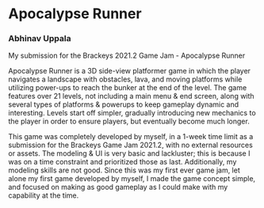 # Apocalypse Runner
### Abhinav Uppala
My submission for the Brackeys 2021.2 Game Jam - Apocalypse Runner

Apocalypse Runner is a 3D side-view platformer game in which the player navigates a landscape with obstacles, lava, and moving platforms while utilizing power-ups to reach the bunker at the end of the level. The game features over 21 levels, not including a main menu & end screen, along with several types of platforms & powerups to keep gameplay dynamic and interesting. Levels start off simpler, gradually introducing new mechanics to the player in order to ensure players, but eventually become much longer.

This game was completely developed by myself, in a 1-week time limit as a submission for the Brackeys Game Jam 2021.2, with no external resources or assets. The modeling & UI is very basic and lackluster; this is because I was on a time constraint and prioritized those as last. Additionally, my modeling skills are not good. Since this was my first ever game jam, let alone my first game developed by myself, I made the game concept simple, and focused on making as good gameplay as I could make with my capability at the time.

